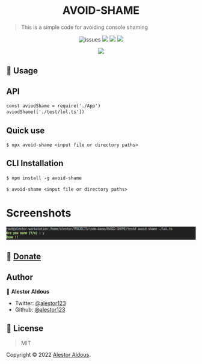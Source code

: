 <h1 align=center>AVOID-SHAME</h1>

> This is a simple code for avoiding console shaming

<p align=center>
<img src="https://img.shields.io/github/license/alestor123/AVOID-SHAME" alt=issues >
<a href="https://github.com/alestor123/AVOID-SHAME/issues">
<img src="https://img.shields.io/github/issues-raw/alestor123/AVOID-SHAME"></a>
<img src="https://github.com/alestor123/AVOID-SHAME/actions/workflows/main.yml/badge.svg?branch=master">
<a href="https://www.npmjs.com/package/avoid-shame"><img src="https://img.shields.io/npm/v/avoid-shame"></a>
</p>
<p align=center>
<a href="https://npmjs.org/package/avoid-shame">
<img src="https://nodei.co/npm/avoid-shame.png"></a>
</p>

## 🚀 Usage

## API

```
const aviodShame = require('./App')
aviodShame(['./test/lol.ts']) 
```

## Quick use
```
$ npx avoid-shame <input file or directory paths>
```
## CLI Installation
```
$ npm install -g avoid-shame
```
```
$ avoid-shame <input file or directory paths>
```
# Screenshots    

![shot](./demo/shots/avoid-shame.png)



## 💖 [Donate](https://alestor123.is-a.dev/donate)



## Author

👤 **Alestor Aldous**

- Twitter: [@alestor123](https://twitter.com/alestor123)
- Github: [@alestor123](https://github.com/alestor123)


## 📝 License
> MIT

Copyright © 2022 [Alestor Aldous](https://github.com/alestor123).<br />